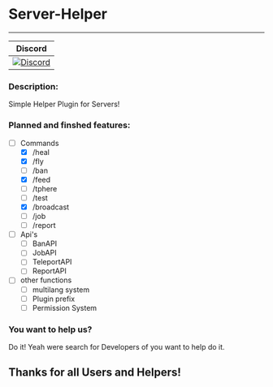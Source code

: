 # Server-Helper
---
| Discord |
| :-----: |
[![Discord](https://img.shields.io/badge/chat-on%20discord-7289da.svg)](https://discord.gg/M7aQfm) |

### Description:
Simple Helper Plugin for Servers!

### Planned and finshed features:
- [ ] Commands
    - [x] /heal
    - [x] /fly
    - [ ] /ban
    - [x] /feed
    - [ ] /tphere
    - [ ] /test
    - [x] /broadcast
    - [ ] /job
    - [ ] /report
- [ ] Api's
    - [ ] BanAPI
    - [ ] JobAPI
    - [ ] TeleportAPI
    - [ ] ReportAPI
- [ ] other functions
    - [ ] multilang system
    - [ ] Plugin prefix
    - [ ] Permission System

### You want to help us?
Do it! Yeah were search for Developers of you want to help do it.

## Thanks for all Users and Helpers!
